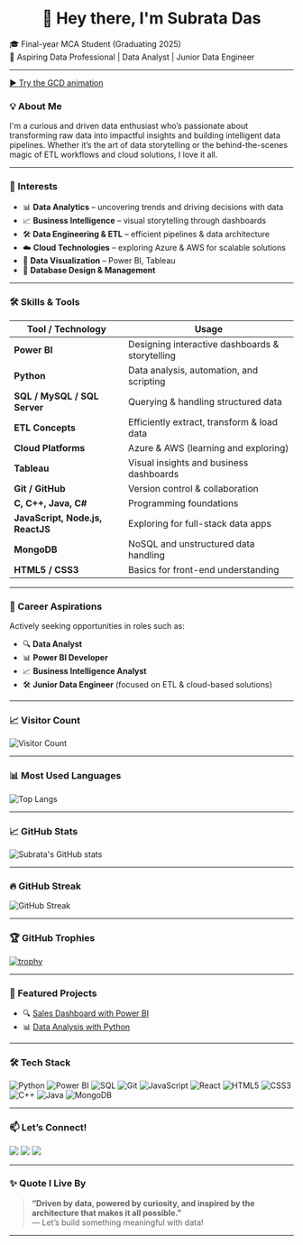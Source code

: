 <h1 align="center">👋 Hey there, I'm Subrata Das</h1>

🎓 Final-year MCA Student (Graduating 2025)  
🚀 Aspiring Data Professional | Data Analyst | Junior Data Engineer

---

[▶️ Try the GCD animation](https://your-username.github.io/gcd-demo)


### 💡 About Me
I'm a curious and driven data enthusiast who’s passionate about transforming raw data into impactful insights and building intelligent data pipelines. Whether it’s the art of data storytelling or the behind-the-scenes magic of ETL workflows and cloud solutions, I love it all.

---

### 🧠 Interests
- 📊 **Data Analytics** – uncovering trends and driving decisions with data  
- 📈 **Business Intelligence** – visual storytelling through dashboards  
- 🛠️ **Data Engineering & ETL** – efficient pipelines & data architecture  
- ☁️ **Cloud Technologies** – exploring Azure & AWS for scalable solutions  
- 🎨 **Data Visualization** – Power BI, Tableau  
- 🔐 **Database Design & Management**

---

### 🛠️ Skills & Tools

| Tool / Technology | Usage |
|-------------------|--------|
| **Power BI** | Designing interactive dashboards & storytelling |
| **Python** | Data analysis, automation, and scripting |
| **SQL / MySQL / SQL Server** | Querying & handling structured data |
| **ETL Concepts** | Efficiently extract, transform & load data |
| **Cloud Platforms** | Azure & AWS (learning and exploring) |
| **Tableau** | Visual insights and business dashboards |
| **Git / GitHub** | Version control & collaboration |
| **C, C++, Java, C#** | Programming foundations |
| **JavaScript, Node.js, ReactJS** | Exploring for full-stack data apps |
| **MongoDB** | NoSQL and unstructured data handling |
| **HTML5 / CSS3** | Basics for front-end understanding |

---

### 💼 Career Aspirations

Actively seeking opportunities in roles such as:

- 🔍 **Data Analyst**  
- 📊 **Power BI Developer**  
- 📈 **Business Intelligence Analyst**  
- 🛠️ **Junior Data Engineer** (focused on ETL & cloud-based solutions)

---

### 📈 Visitor Count

![Visitor Count](https://profile-counter.glitch.me/GITSUBRATA/count.svg)

---

### 📊 Most Used Languages

![Top Langs](https://github-readme-stats.vercel.app/api/top-langs/?username=GITSUBRATA&layout=compact&theme=blue-green)

---

### 📈 GitHub Stats

![Subrata's GitHub stats](https://github-readme-stats.vercel.app/api?username=GITSUBRATA&show_icons=true&theme=radical)

---

### 🔥 GitHub Streak

![GitHub Streak](https://github-readme-streak-stats.herokuapp.com/?user=GITSUBRATA&theme=highcontrast)

---

### 🏆 GitHub Trophies

[![trophy](https://github-profile-trophy.vercel.app/?username=GITSUBRATA&theme=algolia)](https://github.com/ryo-ma/github-profile-trophy)

---

### 🚀 Featured Projects

- 🔍 [Sales Dashboard with Power BI](https://github.com/GITSUBRATA/sales-dashboard)  
- 📊 [Data Analysis with Python](https://github.com/GITSUBRATA/data-analysis-project)

---

### 🛠 Tech Stack

![Python](https://img.shields.io/badge/-Python-05122A?style=flat&logo=python)
![Power BI](https://img.shields.io/badge/-PowerBI-F2C811?style=flat&logo=power-bi&logoColor=black)
![SQL](https://img.shields.io/badge/-SQL-4479A1?style=flat&logo=postgresql&logoColor=white)
![Git](https://img.shields.io/badge/-Git-F05032?style=flat&logo=git&logoColor=white)
![JavaScript](https://img.shields.io/badge/-JavaScript-F7DF1E?style=flat&logo=javascript&logoColor=black)
![React](https://img.shields.io/badge/-React-20232A?style=flat&logo=react&logoColor=61DAFB)
![HTML5](https://img.shields.io/badge/-HTML5-E34F26?style=flat&logo=html5&logoColor=white)
![CSS3](https://img.shields.io/badge/-CSS3-1572B6?style=flat&logo=css3&logoColor=white)
![C++](https://img.shields.io/badge/-C++-00599C?style=flat&logo=c%2B%2B&logoColor=white)
![Java](https://img.shields.io/badge/-Java-007396?style=flat&logo=java&logoColor=white)
![MongoDB](https://img.shields.io/badge/-MongoDB-4EA94B?style=flat&logo=mongodb&logoColor=white)

---

### 📫 Let’s Connect!

<a href="mailto:subratasd4090@gmail.com"><img src="https://img.shields.io/badge/Gmail-D14836?style=for-the-badge&logo=gmail&logoColor=white" /></a>
<a href="https://www.linkedin.com/in/subrata-das-30b7262ba" target="_blank"><img src="https://img.shields.io/badge/LinkedIn-0A66C2?style=for-the-badge&logo=linkedin&logoColor=white" /></a>
<a href="https://github.com/GITSUBRATA" target="_blank"><img src="https://img.shields.io/badge/GitHub-181717?style=for-the-badge&logo=github&logoColor=white" /></a>

---

### ✨ Quote I Live By

> **“Driven by data, powered by curiosity, and inspired by the architecture that makes it all possible.”**  
> — Let’s build something meaningful with data!

---

